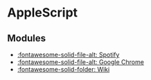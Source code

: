 AppleScript
===

Modules
---

- [:fontawesome-solid-file-alt: Spotify](01-spotify.md)
- [:fontawesome-solid-file-alt: Google Chrome](02-google-chrome.md)
- [:fontawesome-solid-folder: Wiki](wiki/index.md)
